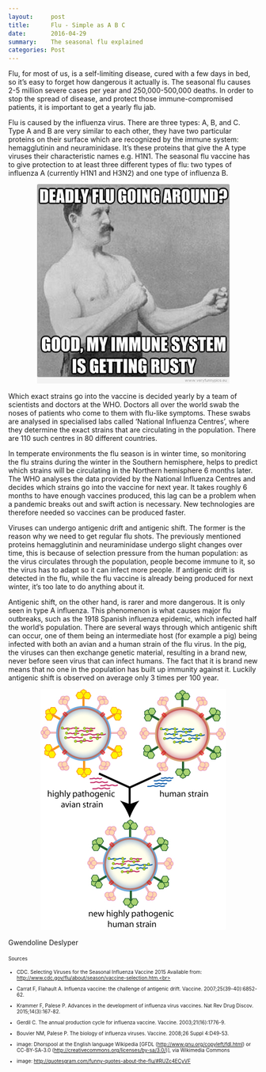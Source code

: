 ```yaml
---
layout:     post
title:      Flu - Simple as A B C
date:       2016-04-29
summary:    The seasonal flu explained
categories: Post
---
```

Flu, for most of us, is a self-limiting disease, cured with a few days in bed, so it’s easy to forget how dangerous it actually is. The seasonal 
flu causes 2-5 million severe cases per year and 250,000-500,000 deaths. In order to stop the spread of disease, and protect those immune-compromised 
patients, it is important to get a yearly flu jab. 

Flu is caused by the influenza virus. There are three types: A, B, and C. Type A and B are very similar to each other, they have two particular proteins 
on their surface which are recognized by the immune system: hemagglutinin and neuraminidase. It’s these proteins that give the A type viruses their 
characteristic names e.g. H1N1. The seasonal flu vaccine has to give protection to at least three different types of flu: two types of influenza A 
(currently H1N1 and H3N2) and one type of influenza B.

<center><img src="https://raw.githubusercontent.com/agonyantibodies/agonyantibodies.github.io/master/images/flu%20immune%20system.jpg"/></center>

Which exact strains go into the vaccine is decided yearly by a team of scientists and doctors at the WHO. Doctors all over the world swab the noses of 
patients who come to them with flu-like symptoms. These swabs are analysed in specialised labs called ‘National Influenza Centres’, where they determine 
the exact strains that are circulating in the population. There are 110 such centres in 80 different countries. 

In temperate environments the flu season is in winter time, so monitoring the flu strains during the winter in the Southern hemisphere, helps to predict which 
strains will be circulating in the Northern hemisphere 6 months later. The WHO analyses the data provided by the National Influenza Centres and decides which 
strains go into the vaccine for next year. It takes roughly 6 months to have enough vaccines produced, this lag can be a problem when a pandemic breaks out and 
swift action is necessary. New technologies are therefore needed so vaccines can be produced faster. 

Viruses can undergo antigenic drift and antigenic shift. The former is the reason why we need to get regular flu shots. The previously mentioned proteins 
hemagglutinin and neuraminidase undergo slight changes over time, this is because of selection pressure from the human population: as the virus circulates 
through the population, people become immune to it, so the virus has to adapt so it can infect more people. If antigenic drift is detected in the flu, while the 
flu vaccine is already being produced for next winter, it’s too late to do anything about it. 

Antigenic shift, on the other hand, is rarer and more dangerous. It is only seen in type A influenza. This phenomenon is what causes major flu outbreaks, such 
as the 1918 Spanish influenza epidemic, which infected half the world’s population. There are several ways through which antigenic shift can occur, one of them 
being an intermediate host (for example a pig) being infected with both an avian and a human strain of the flu virus. In the pig, the viruses can then exchange 
genetic material, resulting in a brand new, never before seen virus that can infect humans. The fact that it is brand new means that no one in the population has 
built up immunity against it. Luckily antigenic shift is observed on average only 3 times per 100 year. 

<center><img src="https://raw.githubusercontent.com/agonyantibodies/agonyantibodies.github.io/master/images/Influenza_geneticshift.jpg"/></center>

Gwendoline Deslyper

<font size='1'> Sources<br>
- CDC. Selecting Viruses for the Seasonal Influenza Vaccine 2015 Available from: http://www.cdc.gov/flu/about/season/vaccine-selection.htm.<br>
- Carrat F, Flahault A. Influenza vaccine: the challenge of antigenic drift. Vaccine. 2007;25(39-40):6852-62.<br>
- Krammer F, Palese P. Advances in the development of influenza virus vaccines. Nat Rev Drug Discov. 2015;14(3):167-82.<br>
- Gerdil C. The annual production cycle for influenza vaccine. Vaccine. 2003;21(16):1776-9.<br>
- Bouvier NM, Palese P. The biology of influenza viruses. Vaccine. 2008;26 Suppl 4:D49-53.<br>

- image: Dhorspool at the English language Wikipedia [GFDL (http://www.gnu.org/copyleft/fdl.html) or CC-BY-SA-3.0 
(http://creativecommons.org/licenses/by-sa/3.0/)], via Wikimedia Commons<br>
- image: http://quotesgram.com/funny-quotes-about-the-flu/#RUZc4ECyVF
</font>

